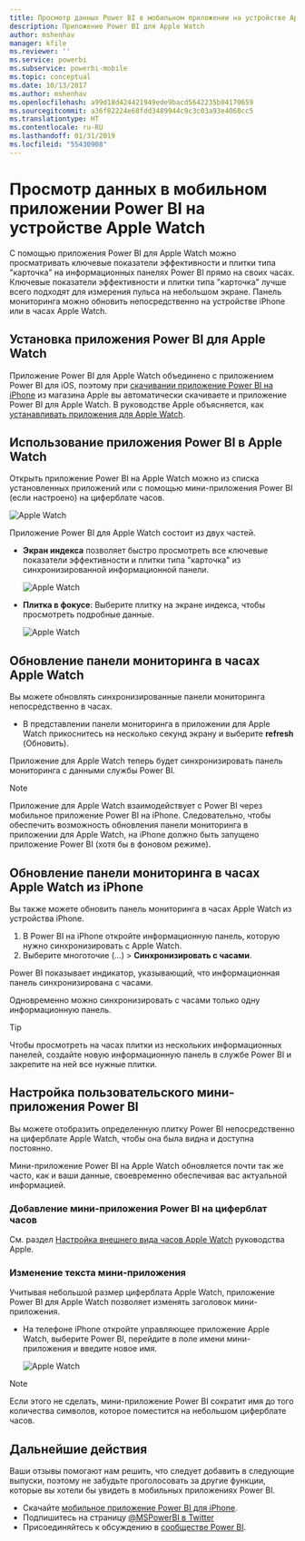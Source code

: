 ```yaml
---
title: Просмотр данных Power BI в мобильном приложении на устройстве Apple Watch
description: Приложение Power BI для Apple Watch
author: mshenhav
manager: kfile
ms.reviewer: ''
ms.service: powerbi
ms.subservice: powerbi-mobile
ms.topic: conceptual
ms.date: 10/13/2017
ms.author: mshenhav
ms.openlocfilehash: a99d18d424421949ede9bacd5642235b04170659
ms.sourcegitcommit: a36f82224e68fdd3489944c9c3c03a93e4068cc5
ms.translationtype: HT
ms.contentlocale: ru-RU
ms.lasthandoff: 01/31/2019
ms.locfileid: "55430908"
---
```

# <a name="explore-your-data-in-the-power-bi-mobile-app-on-your-apple-watch"></a>Просмотр данных в мобильном приложении Power BI на устройстве Apple Watch
С помощью приложения Power BI для Apple Watch можно просматривать ключевые показатели эффективности и плитки типа "карточка" на информационных панелях Power BI прямо на своих часах. Ключевые показатели эффективности и плитки типа "карточка" лучше всего подходят для измерения пульса на небольшом экране. Панель мониторинга можно обновить непосредственно на устройстве iPhone или в часах Apple Watch.

## <a name="install-the-apple-watch-app"></a>Установка приложения Power BI для Apple Watch
Приложение Power BI для Apple Watch объединено с приложением Power BI для iOS, поэтому при [скачивании приложение Power BI на iPhone](http://go.microsoft.com/fwlink/?LinkId=522062 "Скачать приложение для iPhone") из магазина Apple вы автоматически скачиваете и приложение Power BI для Apple Watch. В руководстве Apple объясняется, как [устанавливать приложения для Apple Watch](https://support.apple.com/HT204784).

## <a name="use-the-power-bi-app-on-the-apple-watch"></a>Использование приложения Power BI в Apple Watch
Открыть приложение Power BI на Apple Watch можно из списка установленных приложений или с помощью мини-приложения Power BI (если настроено) на циферблате часов.

![Apple Watch](./media/mobile-apple-watch/pbi_aplwatch_complicatn240arrow.png)

Приложение Power BI для Apple Watch состоит из двух частей.

* **Экран индекса** позволяет быстро просмотреть все ключевые показатели эффективности и плитки типа "карточка" из синхронизированной информационной панели.
  
  ![Apple Watch](./media/mobile-apple-watch/pbi_aplwatch_indexscreen240.png)
* **Плитка в фокусе**: Выберите плитку на экране индекса, чтобы просмотреть подробные данные.
  
  ![Apple Watch](./media/mobile-apple-watch/pbi_aplwatch_kpi.png)

## <a name="refresh-a-dashboard-from-your-apple-watch"></a>Обновление панели мониторинга в часах Apple Watch
Вы можете обновлять синхронизированные панели мониторинга непосредственно в часах.

* В представлении панели мониторинга в приложении для Apple Watch прикоснитесь на несколько секунд экрану и выберите **refresh** (Обновить).

Приложение для Apple Watch теперь будет синхронизировать панель мониторинга с данными службы Power BI.

> [!NOTE]
> Приложение для Apple Watch взаимодействует с Power BI через мобильное приложение Power BI на iPhone. Следовательно, чтобы обеспечить возможность обновления панели мониторинга в приложении для Apple Watch, на iPhone должно быть запущено приложение Power BI (хотя бы в фоновом режиме).
> 
> 

## <a name="refresh-a-dashboard-on-your-apple-watch-from-your-iphone"></a>Обновление панели мониторинга в часах Apple Watch из iPhone
Вы также можете обновить панель мониторинга в часах Apple Watch из устройства iPhone.

1. В Power BI на iPhone откройте информационную панель, которую нужно синхронизировать с Apple Watch. 
2. Выберите многоточие (…) > **Синхронизировать с часами**.

Power BI показывает индикатор, указывающий, что информационная панель синхронизирована с часами.

Одновременно можно синхронизировать с часами только одну информационную панель.

> [!TIP]
> Чтобы просмотреть на часах плитки из нескольких информационных панелей, создайте новую информационную панель в службе Power BI и закрепите на ней все нужные плитки.
> 
> 

## <a name="set-a-custom-power-bi-widget"></a>Настройка пользовательского мини-приложения Power BI
Вы можете отобразить определенную плитку Power BI непосредственно на циферблате Apple Watch, чтобы она была видна и доступна постоянно.

Мини-приложение Power BI на Apple Watch обновляется почти так же часто, как и ваши данные, своевременно обеспечивая вас актуальной информацией.

### <a name="add-a-power-bi-widget-to-your-watch-face"></a>Добавление мини-приложения Power BI на циферблат часов
См. раздел [Настройка внешнего вида часов Apple Watch](https://support.apple.com/HT205536) руководства Apple.

### <a name="change-the-text-on-the-widget"></a>Изменение текста мини-приложения
Учитывая небольшой размер циферблата Apple Watch, приложение Power BI для Apple Watch позволяет изменять заголовок мини-приложения.

* На телефоне iPhone откройте управляющее приложение Apple Watch, выберите Power BI, перейдите в поле имени мини-приложения и введите новое имя.
  
  ![Apple Watch](./media/mobile-apple-watch/pbi_aplwatch_oniphone.png)

> [!NOTE]
> Если этого не сделать, мини-приложение Power BI сократит имя до того количества символов, которое поместится на небольшом циферблате часов. 
> 
> 

## <a name="next-steps"></a>Дальнейшие действия
Ваши отзывы помогают нам решить, что следует добавить в следующие выпуски, поэтому не забудьте проголосовать за другие функции, которые вы хотели бы увидеть в мобильных приложениях Power BI. 

* Скачайте [мобильное приложение Power BI для iPhone](http://go.microsoft.com/fwlink/?LinkId=522062).
* Подпишитесь на страницу [@MSPowerBI в Twitter](https://twitter.com/MSPowerBI)
* Присоединяйтесь к обсуждению в [сообществе Power BI](http://community.powerbi.com/).

